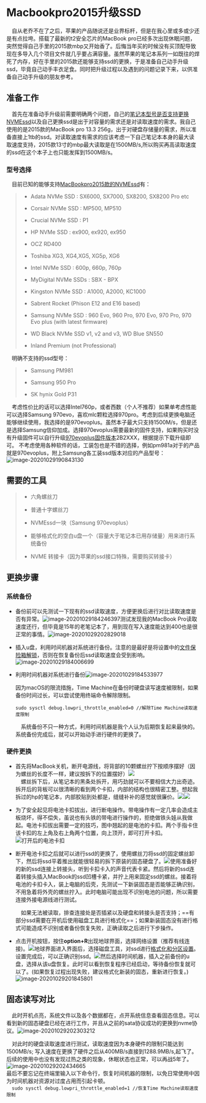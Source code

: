 # Macbookpro2015升级SSD

  

&emsp;自从老乔不在了之后，苹果的产品随说还是业界标杆，但是在我心里或多或少还是有点拉垮。搭载了最新的t2安全芯片的MacBook pro已经多次出现休眠问题，突然觉得自己手里的2015款mbp又开始香了。后悔当年买的时候没有买顶配导致现在多导入几个项目文件就几乎要占满容量。虽然苹果的笔记本系列一如既往的焊死了内存，好在手里的2015款还能够支持ssd的更换，于是准备自己动手升级ssd，毕竟自己动手丰衣足食。同时把升级过程以及遇到的问题记录下来，以供准备自己动手升级的朋友参考。  

## 准备工作
  
&emsp;首先在准备动手升级前需要明确两个问题，自己的[笔记本型号是否支持更换NVMEssd](https://forums.macrumors.com/threads/upgrading-2013-2014-macbook-pro-ssd-to-m-2-nvme.2034976/ )以及自己更换ssd是出于对容量的需求还是对读取速度的需求。我自己使用的是2015款的MacBook pro 13.3 256g，出于对硬盘存储量的需求，所以准备直接上1tb的ssd。对读取速度有需求的应该考虑一下自己笔记本本身的最大读取速度支持，2015款13寸的mbp最大读取是在1500MB/s,所以购买再高读取速度的ssd在这个本子上也只能发挥到1500MB/s。  
  
### 型号选择  
  
&emsp;目前已知的能够支持[MacBookpro2015款的NVMEssd](https://forums.macrumors.com/threads/upgrading-2013-2014-macbook-pro-ssd-to-m-2-nvme.2034976/ )有：  
  
> - Adata NVMe SSD : SX6000, SX7000, SX8200, SX8200 Pro etc
>
> - Corsair NVMe SSD : MP500, MP510  
>
> - Crucial NVMe SSD : P1
>
> - HP NVMe SSD : ex900, ex920, ex950
>
> - OCZ RD400
>
> - Toshiba XG3, XG4,XG5, XG5p, XG6
>
> - Intel NVMe SSD : 600p, 660p, 760p
>
> - MyDigital NVMe SSDs : SBX - BPX
>
> - Kingston NVMe SSD : A1000, A2000, KC1000
>
> - Sabrent Rocket (Phison E12 and E16 based)  
>
> - Samsung NVMe SSD : 960 Evo, 960 Pro, 970 Evo, 970 Pro, 970 Evo plus (with latest firmware)  
>
> - WD Black NVMe SSD v1, v2 and v3, WD Blue SN550  
>
> - Inland Premium (not Professional)  
  
&emsp;明确不支持的ssd型号：  
  
> - Samsung PM981  
>
> - Samsung 950 Pro  
>
> - SK hynix Gold P31
  
&emsp;考虑性价比的话可以选择Intel760p，或者西数（个人不推荐）如果单考虑性能可以选择Samsung 970evo，喜欢mlc颗粒选择970pro。考虑到后续更换电脑还能够继续使用，我选择的是970evoplus。虽然本子最大只支持1500M/s，但是还是选择Samsung信仰加成。选择970evoplus需要最新的固件支持，如果购买时没有升级固件可以自行升级[970evoplus固件版本](https://www.samsung.com/semiconductor/minisite/ssd/download/tools/ )2B2XXX，根据提示下载升级即可。 不考虑使用各种软件的话，工装包也是不错的选择，例如pm981a对于的产品就是970evoplus，附上Samsung各工装ssd版本对应的产品型号：![image-20201029190843130](https://cdn.jsdelivr.net/gh/liusoon/images/image-Samsungddpng )
  
## 需要的工具  
  
> - 六角螺丝刀  
>
> - 普通十字螺丝刀
>
> - NVMEssd一块（Samsung 970evoplus）
>
> - 能够格式化的空白u盘一个（容量大于笔记本已用存储量）用来进行系统备份  
>
> - NVME 转接卡（因为苹果的ssd接口特殊，需要购买转接卡）
  
## 更换步骤  
  
### 系统备份  
  
  + 备份前可以先测试一下现有的ssd读取速度，方便更换后进行对比读取速度是否有异常。![image-20201029184246397](https://cdn.jsdelivr.net/gh/liusoon/images/image-applessd.png )测试发现我的MacBook Pro读取速度还行，但毕竟是15年的老笔记本了，用到现在写入速度能达到400也是很正常的事情。![image-20201029202829018](https://cdn.jsdelivr.net/gh/liusoon/images/image-20201029202829018.png )
  
  + 插入u盘，利用时间机器对系统进行备份。注意的是最好是将设置中的[文件保险箱解锁](https://cdn.jsdelivr.net/gh/liusoon/images/image-%E6%96%87%E4%BB%B6%E4%BF%9D%E9%99%A9%E7%AE%B1.png )，否则在恢复备份后ssd读取速度会受到影响。![image-20201029184006699](https://cdn.jsdelivr.net/gh/liusoon/images/image-%E6%96%87%E4%BB%B6%E4%BF%9D%E9%99%A9%E7%AE%B1.png )
  
+ 利用时间机器对系统进行备份![image-20201029184533977](https://cdn.jsdelivr.net/gh/liusoon/images/image-backup.png )
  
   因为macOS的限流措施，Time Machine在备份时硬盘读写速度被限制，如果备份时间过长，可以尝试使用终端命令解除限制。
  
   `sudo sysctl debug.lowpri_throttle_enabled=0 //解除Time Machine读取速度限制`
  
   &emsp;系统备份不只一种方式，利用时间机器是我个人认为后期恢复起来最快的。系统备份完成后，就可以开始动手进行硬件的更换了。  
  
### 硬件更换  
  
+ 首先将MacBook关机，断开电源线，将背部的10颗螺丝拧下按顺序摆好（因为螺丝的长度不一样，建议按拆下的位置摆好）![](https://cdn.jsdelivr.net/gh/liusoon/images/256g.jpeg )  
&emsp;螺丝拆下后，从笔记本的黑条处拆开，用巧劲就可以不要相信大力出奇迹。拆开后的背板可以很清晰的看到两个卡扣，内部的结构也很精密工整。想起我拆过的hp的笔记本，内部胶贴到处都是，缝缝补补的感觉就很廉价。![](https://cdn.jsdelivr.net/gh/liusoon/images/backcase.jpeg )![](https://cdn.jsdelivr.net/gh/liusoon/images/backcase2.jpeg )
  
+ 为了安全起见将电池卡扣拔出，进行断电操作。带电操作有一定几率会造成主板烧坏，得不偿失，虽说也有头铁的带电进行操作的，拒绝做铁头娃从我做起。电池卡扣拔出需要一定的技巧，图中翘起的是电池的卡扣。两个手指卡住该卡扣的左上角及右上角两个位置，向上顶开，即可打开卡扣。![打开后的电池卡扣](https://cdn.jsdelivr.net/gh/liusoon/images/powerout.jpeg )
  
+ 断开电池卡扣之后就可以进行ssd的更换了，使用螺丝刀将ssd的固定螺丝卸下，然后将ssd平着推出就能很轻易的拆下原装的固态硬盘了。![](https://cdn.jsdelivr.net/gh/liusoon/images/ssdchange.jpeg )使用准备好的新的ssd连接上转接头，听到卡扣卡入的声音代表卡紧。然后将新的ssd连着转接头插入MacBook的ssd凹槽卡紧，并拧上用来固定ssd的螺丝。接着将电池的卡扣卡入，装上电脑的后壳，先测试一下新装固态是否能够正确识别，不用急着将外壳的螺丝拧入。此时电脑可能出现不识别电池的问题，所以需要连接外接电源线进行测试。  
  
   &emsp;如果无法被读取，排查连接处是否插紧以及硬盘和转接头是否支持；==有部分ssd需要在开机后使用磁盘工具进行格式化==；如果新装固态没有进行格式可能造成不识别或者备份恢复失败，正确读取之后进行下步操作。  
+ 点击开机按钮，按住**option+R**出现地球界面，选择网络设置（推荐有线连接)。![地球界面](https://cdn.jsdelivr.net/gh/liusoon/images/earth.png )进入界面后，选择磁盘工具，对ssd进行[格式化和分区设置](https://support.apple.com/zh-cn/guide/disk-utility/dskutl14027/mac )。设置完成后，可以正确识别ssd。![](https://cdn.jsdelivr.net/gh/liusoon/images/970evoplus.jpeg )然后选择时间机器，插入之前备份的u盘，选择从该u盘恢复。此时可以看到恢复程序已经启动，等待备份恢复就可以了。(如果恢复过程出现失败，建议格式化新装的固态，重新进行恢复。)![image-20201029201845801](https://cdn.jsdelivr.net/gh/liusoon/images/image-timemachine.png )  
  
## 固态读写对比
  
&emsp;此时开机点亮，系统文件以及各个数据都在，点开系统信息查看固态信息。可以看到新的固态硬盘已经在进行工作，并且从之前的sata协议成功的更换到nvme协议。![image-20201029202303212](https://cdn.jsdelivr.net/gh/liusoon/images/image-ssd970evoplus.png )
  
&emsp;对此时的硬盘读取速度进行测试，读取速度因为本身硬件的限制只能达到1500MB/s; 写入速度在更换了硬件之后从400MB/s直接到1288.9MB/s,起飞了。后续的使用中也没有发现过热之类的现象，休眠状态也正常，可以再战5年了。  
![image-20201029202434665](https://cdn.jsdelivr.net/gh/liusoon/images/image-newssd.png )  
最后不要忘记在终端里输入以下命令行，恢复时间机器的限制，以免日常使用中因为时间机器对资源对过度占用而引起卡顿。  
&emsp;`sudo sysctl debug.lowpri_throttle_enabled=1 //恢复Time Machine读取速度限制`

